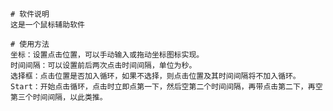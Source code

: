     # 软件说明
    这是一个鼠标辅助软件
    
    # 使用方法
    坐标：设置点击位置，可以手动输入或拖动坐标图标实现。
    时间间隔：可以设置前后两次点击时间间隔，单位为秒。
    选择框：点击位置是否加入循环，如果不选择，则点击位置及其时间间隔将不加入循环。
    Start：开始点击循环，点击时立即点第一下，然后空第二个时间间隔，再带点击第二下，再空第三个时间间隔，以此类推。

